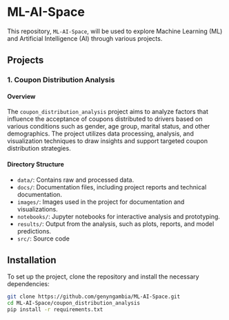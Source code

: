 # ML-AI-Space

This repository, `ML-AI-Space`, will be used to explore Machine Learning (ML) and Artificial Intelligence (AI) through various projects.

## Projects

### 1. Coupon Distribution Analysis

#### Overview
The `coupon_distribution_analysis` project aims to analyze factors that influence the acceptance of coupons distributed to drivers based on various conditions such as gender, age group, marital status, and other demographics. The project utilizes data processing, analysis, and visualization techniques to draw insights and support targeted coupon distribution strategies.

#### Directory Structure
- `data/`: Contains raw and processed data.
- `docs/`: Documentation files, including project reports and technical documentation.
- `images/`: Images used in the project for documentation and visualizations.
- `notebooks/`: Jupyter notebooks for interactive analysis and prototyping.
- `results/`: Output from the analysis, such as plots, reports, and model predictions.
- `src/`: Source code 

## Installation

To set up the project, clone the repository and install the necessary dependencies:
```sh
git clone https://github.com/genyngambia/ML-AI-Space.git
cd ML-AI-Space/coupon_distribution_analysis
pip install -r requirements.txt
